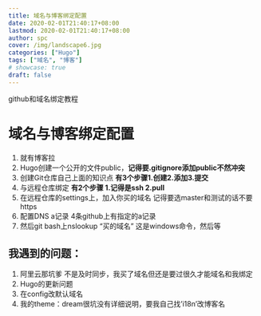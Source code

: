 ```yaml
---
title: 域名与博客绑定配置
date: 2020-02-01T21:40:17+08:00
lastmod: 2020-02-01T21:40:17+08:00
author: spc
cover: /img/landscape6.jpg
categories: ["Hugo"]
tags: ["域名", "博客"]
# showcase: true
draft: false
---
```


github和域名绑定教程

<!--more-->

# 域名与博客绑定配置
1.	就有博客拉
2.	Hugo创建一个公开的文件public，**记得要.gitignore添加public不然冲突**
3.	创建Git仓库自己上面的知识点 **有3个步骤1.创建2.添加3.提交**
4.	与远程仓库绑定 **有2个步骤 1.记得是ssh 2.pull**
5.	在远程仓库的settings上，加入你买的域名 记得要选master和测试的话不要https
6.	配置DNS a记录 4条github上有指定的a记录
7.	然后git bash上nslookup “买的域名” 这是windows命令，然后等

## 我遇到的问题：
1.	阿里云那坑爹 不是及时同步，我买了域名但还是要过很久才能域名和我绑定
2.	Hugo的更新问题
3.	在config改默认域名
4.	我的theme：dream很坑没有详细说明，要我自己找’i18n’改博客名

